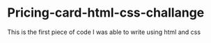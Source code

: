 # Pricing-card-html-css-challange
This is the first piece of code I was able to write using html and css
